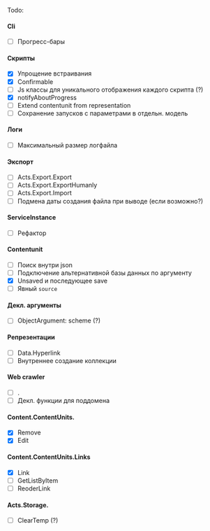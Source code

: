 Todo:

#### Cli

- [ ] Прогресс-бары

#### Скрипты

- [x] Упрощение встраивания
- [x] Сonfirmable
- [ ] Js классы для уникального отображения каждого скрипта (?)
- [x] notifyAboutProgress
- [ ] Extend contentunit from representation
- [ ] Сохранение запусков с параметрами в отдельн. модель

#### Логи

- [ ] Максимальный размер логфайла

#### Экспорт

- [ ] Acts.Export.Export
- [ ] Acts.Export.ExportHumanly
- [ ] Acts.Export.Import
- [ ] Подмена даты создания файла при выводе (если возможно?)

#### ServiceInstance

- [ ] Рефактор

#### Contentunit

- [ ] Поиск внутри json
- [ ] Подключение альтернативной базы данных по аргументу
- [x] Unsaved и последующее save
- [ ] Явный `source`

#### Декл. аргументы

- [ ] ObjectArgument: scheme (?)

#### Репрезентации

- [ ] Data.Hyperlink
- [ ] Внутреннее создание коллекции

#### Web crawler

- [ ] .
- [ ] Декл. функции для поддомена

#### Content.ContentUnits.

- [x] Remove
- [x] Edit

#### Content.ContentUnits.Links

- [x] Link
- [ ] GetListByItem
- [ ] ReoderLink

#### Acts.Storage.

- [ ] ClearTemp (?)
